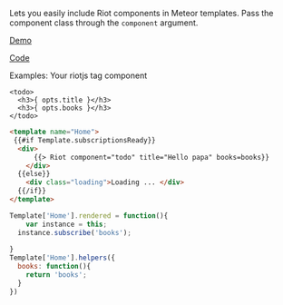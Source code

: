Lets you easily include Riot components in Meteor templates. Pass the
component class through the `component` argument.

[Demo](http://simple-todos-riot-meteor-data.meteor.com/)

[Code](https://github.com/baysao/simple-todos-riot-meteor-data.git)

Examples:
Your riotjs tag component

```
<todo>
  <h3>{ opts.title }</h3>
  <h3>{ opts.books }</h3>
</todo>
```
```html
<template name="Home">
 {{#if Template.subscriptionsReady}}
  <div>
      {{> Riot component="todo" title="Hello papa" books=books}}
    </div>
  {{else}}
    <div class="loading">Loading ... </div>
  {{/if}}
</template>
```

```js
Template['Home'].rendered = function(){
    var instance = this;
  instance.subscribe('books');
  
}
Template['Home'].helpers({
  books: function(){
    return 'books';
  }
})
```

